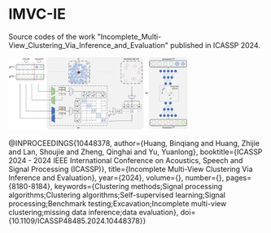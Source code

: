 # IMVC-IE
Source codes of the work "Incomplete_Multi-View_Clustering_Via_Inference_and_Evaluation" published in ICASSP 2024.

<img src="./FrameWork_IMVC-IE.jpg" width="70%">


@INPROCEEDINGS{10448378,
  author={Huang, Binqiang and Huang, Zhijie and Lan, Shoujie and Zheng, Qinghai and Yu, Yuanlong},
  booktitle={ICASSP 2024 - 2024 IEEE International Conference on Acoustics, Speech and Signal Processing (ICASSP)}, 
  title={Incomplete Multi-View Clustering Via Inference and Evaluation}, 
  year={2024},
  volume={},
  number={},
  pages={8180-8184},
  keywords={Clustering methods;Signal processing algorithms;Clustering algorithms;Self-supervised learning;Signal processing;Benchmark testing;Excavation;Incomplete multi-view clustering;missing data inference;data evaluation},
  doi={10.1109/ICASSP48485.2024.10448378}}

